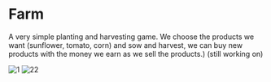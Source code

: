 # Farm
A very simple planting and harvesting game. We choose the products we want (sunflower, tomato, corn) and sow and harvest, we can buy new products with the money 
we earn as we sell the products.) (still working on)


![1](https://user-images.githubusercontent.com/28567344/204547300-0007d311-785f-4017-9122-0b9531cf50ee.png)
![22](https://user-images.githubusercontent.com/28567344/204547315-a234970f-a2f2-4a6f-90fc-67852299d589.png)
